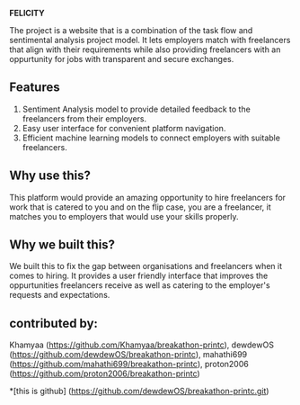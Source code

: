 **FELICITY**

The project is a website that is a combination of the task flow and sentimental analysis project model. It lets employers match with freelancers that align with their requirements while also providing freelancers with an oppurtunity for jobs with transparent and secure exchanges. 

## Features

1. Sentiment Analysis model to provide detailed feedback to the freelancers from their employers.
2. Easy user interface for convenient platform navigation.
3. Efficient machine learning models to connect employers with suitable freelancers. 

## Why use this?

This platform would provide an amazing opportunity to hire freelancers for work that is catered to you and on the flip case, you are a freelancer, it matches you to employers that would use your skills properly.

## Why we built this?

We built this to fix the gap between organisations and freelancers when it comes to hiring. It provides a user friendly interface that improves the oppurtunities freelancers receive as well as catering to the employer's requests and expectations. 



## contributed by:
Khamyaa (https://github.com/Khamyaa/breakathon-printc),
⁠dewdewOS (https://github.com/dewdewOS/breakathon-printc),
⁠mahathi699 (https://github.com/mahathi699/breakathon-printc),
proton2006 (https://github.com/proton2006/breakathon-printc)



*[this is github] (https://github.com/dewdewOS/breakathon-printc.git)
